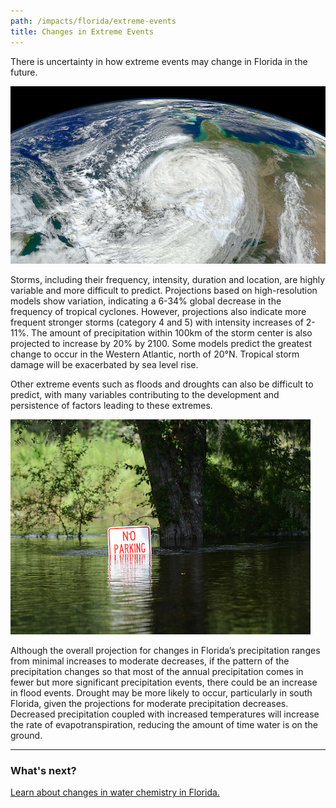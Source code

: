 ```yaml
---
path: /impacts/florida/extreme-events
title: Changes in Extreme Events
---
```


<content-header icon="extreme_events" title="Changes in Extreme Events in Florida"></content-header>

There is uncertainty in how extreme events may change in Florida in the future.

<!-- https://www.flickr.com/photos/gsfc/8145406407/ -->

![Hurricane Sandy](8145406407_297762ebcb_k.jpg 'Hurricane Sandy.  Photo: NASA.')

Storms, including their frequency, intensity, duration and location, are highly variable and more difficult to predict. Projections based on high-resolution models show variation, indicating a 6-34% global decrease in the frequency of tropical cyclones. However, projections also indicate more frequent stronger storms (category 4 and 5) with intensity increases of 2-11%. The amount of precipitation within 100km of the storm center is also projected to increase by 20% by 2100. Some models predict the greatest change to occur in the Western Atlantic, north of 20°N. Tropical storm damage will be exacerbated by sea level rise.

Other extreme events such as floods and droughts can also be difficult to predict, with many variables contributing to the development and persistence of factors leading to these extremes.

<div class="float-right thumbnail-medium">
<img src="river flooding Irma FWC Tim Donovan.jpg" alt="Photo: Tim Donovan, FWC." />
</div>

Although the overall projection for changes in Florida’s precipitation ranges from minimal increases to moderate decreases, if the pattern of the precipitation changes so that most of the annual precipitation comes in fewer but more significant precipitation events, there could be an increase in flood events. Drought may be more likely to occur, particularly in south Florida, given the projections for moderate precipitation decreases. Decreased precipitation coupled with increased temperatures will increase the rate of evapotranspiration, reducing the amount of time water is on the ground.

<hr class="divider"/>

### What's next?

[Learn about changes in water chemistry in Florida.](/impacts/florida/co2)
